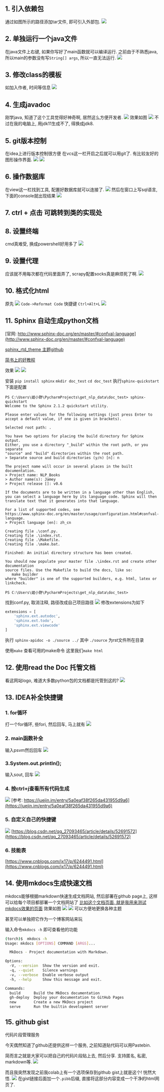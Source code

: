 


## 1. 引入依赖包
通过如图所示的路径添加tar文件, 即可引入外部包.
![](/images/20190708_1.png)
## 2. 单独运行一个java文件
在java文件上右键, 如果你写好了main函数就可以编译运行. 之前由于不熟悉java, 所以main的参数没有写`String[] args`, 所以一直无法运行.
![](/images/20190708_2.png)

## 3. 修改class的模板
如加入作者, 时间等信息
![](/images/20190708_3.png)
## 4. 生成javadoc
刚学java, 知道了这个工具觉得好神奇啊, 居然这么方便开发者.
![](/images/20190708_4.png)
效果如图
![](/images/20190708_5.png)
不过在我的电脑上, 用jdk11生成不了, 得换成jdk8.

## 5. git版本控制
在idea上进行版本控制很方便
在vcs这一栏开启之后就可以用git了.
有比较友好的图形操作界面.
![](/images/20190708_6.png)
![](/images/20190708_7.png)

## 6. 操作数据库
在view这一栏找到工具, 配置好数据库就可以连接了. 
![](/images/20190708_8.png)
然后在窗口上写sql语言, 下面的console就出现结果
![](/images/20190708_9.png)
## 7. ctrl + 点击 可跳转到类的实现处
## 8. 设置终端
cmd真难受, 换成powershell好用多了
![](/images/20190708_10.png)

## 9. 设置代理
应该就不用每次都在代码里面弄了, scrapy配置socks真是麻烦死了啊.
![](/images/20190708_11.png)

## 10. 格式化html
原先
![](/images/20190708_12.png)
`Code->Reformat Code` 快捷键 `Ctrl+Alt+L`
![](/images/20190708_13.png)

## 11. Sphinx 自动生成python文档
[官网: http://www.sphinx-doc.org/en/master/#confval-language](http://www.sphinx-doc.org/en/master/#confval-language)

[sphinx_rtd_theme 主题github](https://github.com/readthedocs/sphinx_rtd_theme)

[简书上的好教程](https://www.jianshu.com/p/d4a1347f467b)

效果
![](/images/20190708_14.png)
![](/images/20190708_15.png)

安装
`pip install sphinx`
`mkdir doc_test`
`cd doc_test`
执行`sphinx-quickstart`
下面是配置
```
PS C:\Users\姬小野\PycharmProjects\get_nlp_data\doc_test> sphinx-quickstart
Welcome to the Sphinx 2.1.2 quickstart utility.

Please enter values for the following settings (just press Enter to
accept a default value, if one is given in brackets).

Selected root path: .

You have two options for placing the build directory for Sphinx output.
Either, you use a directory "_build" within the root path, or you separate
"source" and "build" directories within the root path.
> Separate source and build directories (y/n) [n]: n

The project name will occur in several places in the built documentation.
> Project name: NLP_Books
> Author name(s): Jamey
> Project release []: v0.6

If the documents are to be written in a language other than English,
you can select a language here by its language code. Sphinx will then
translate text that it generates into that language.

For a list of supported codes, see
https://www.sphinx-doc.org/en/master/usage/configuration.html#confval-language.
> Project language [en]: zh_cn

Creating file .\conf.py.
Creating file .\index.rst.
Creating file .\Makefile.
Creating file .\make.bat.

Finished: An initial directory structure has been created.

You should now populate your master file .\index.rst and create other documentation
source files. Use the Makefile to build the docs, like so:
   make builder
where "builder" is one of the supported builders, e.g. html, latex or linkcheck.

PS C:\Users\姬小野\PycharmProjects\get_nlp_data\doc_test>

```
找到conf.py, 取消注释, 路径改成自己项目路径
![](/images/20190708_16.png)
修改extensions为如下
```py
extensions = [
    'sphinx.ext.autodoc',
    'sphinx.ext.todo',
    'sphinx.ext.viewcode'
]
```
执行
 `sphinx-apidoc -o ./source ../`
 其中 `./source` 为rst文件所在目录

使用`make` 查看可用的make命令
这里我们`make html`


## 12. 使用read the Doc 托管文档
看这网站logo, 难道大多数python包的文档都是托管到这的?
![](/images/20190708_17.png)

## 13. IDEA补全快捷键
### 1. for循环
打一个for循环, 些fori, 然后回车, 马上就有
![](/images/20190708_18.png)

### 2. main函数补全 
输入psvm然后回车
![](/images/20190708_19.png)

### 3.System.out.println();
输入sout, 回车
![](/images/20190708_20.png)

### 4. 按ctrl+j查看所有代码生成
![](/images/20190708_21.png)
[参考: https://juejin.im/entry/5a0eaf38f265da431955d9a6](https://juejin.im/entry/5a0eaf38f265da431955d9a6)

### 5. 自定义自己的快捷键
![](/images/20190708_22.png)
[https://blog.csdn.net/qq_27093465/article/details/52691572](https://blog.csdn.net/qq_27093465/article/details/52691572)

### 6. 技能表
[https://www.cnblogs.com/jx17/p/6244491.html](https://www.cnblogs.com/jx17/p/6244491.html)

## 14. 使用mkdocs生成快速文档
mkdocs能够根据markdown快速生成文档网站, 然后部署在github page上, 这样可以给每个项目都部署一个文档网站了
[比如这个文档页面, 就是我用来测试mkdocs效果的页面](https://fiveplus.top/hello-world/)
效果如图
![](/images/20190708_23.png)
![](/images/20190708_24.png)
可以方便地更换各种主题

甚至可以单独把它作为一个博客网站来玩

输入命令`mkdocs -h` 即可查看他的功能
```bash
(torch)$  mkdocs -h
Usage: mkdocs [OPTIONS] COMMAND [ARGS]...

  MkDocs - Project documentation with Markdown.

Options:
  -V, --version  Show the version and exit.
  -q, --quiet    Silence warnings
  -v, --verbose  Enable verbose output
  -h, --help     Show this message and exit.

Commands:
  build      Build the MkDocs documentation
  gh-deploy  Deploy your documentation to GitHub Pages
  new        Create a new MkDocs project
  serve      Run the builtin development server
```

## 15. github gist
代码片段管理服务

今天偶然知道了github还提供这样一个服务, 之前知道贴代码可以用Pastebin.

简而言之就是大家可以把自己的代码片段贴上去, 然后分享.  支持匿名, 私密, markdown等.
![](/images/20190708_25.png)

而且我突然发现之前我colab上有一个选项保存到github gist上就是这个! 恍然大悟.
![](/images/20190708_26.png)
在gist链接后面加一个`.pibb`后缀, 直接将这部分内容变成一个干净的html网页了.